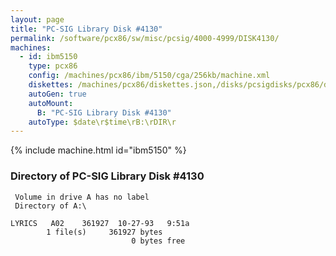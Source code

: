 ```yaml
---
layout: page
title: "PC-SIG Library Disk #4130"
permalink: /software/pcx86/sw/misc/pcsig/4000-4999/DISK4130/
machines:
  - id: ibm5150
    type: pcx86
    config: /machines/pcx86/ibm/5150/cga/256kb/machine.xml
    diskettes: /machines/pcx86/diskettes.json,/disks/pcsigdisks/pcx86/diskettes.json
    autoGen: true
    autoMount:
      B: "PC-SIG Library Disk #4130"
    autoType: $date\r$time\rB:\rDIR\r
---
```


{% include machine.html id="ibm5150" %}

### Directory of PC-SIG Library Disk #4130

     Volume in drive A has no label
     Directory of A:\

    LYRICS   A02    361927  10-27-93   9:51a
            1 file(s)     361927 bytes
                               0 bytes free
